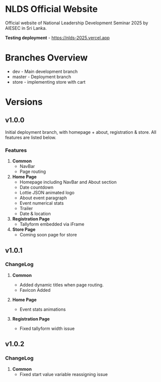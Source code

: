 # NLDS Official Website

Official website of National Leadership Development Seminar 2025 by AIESEC in Sri Lanka.

**Testing deployment** - https://nlds-2025.vercel.app

# Branches Overview

* dev - Main development branch
* master - Deployment branch
* store - implementing store with cart

# Versions

## v1.0.0

Initial deployment branch, with homepage + about, registration & store. All features are listed below.

### Features
1. **Common**
    * NavBar
    * Page routing
2. **Home Page**
    * Homepage including NavBar and About section
    * Date countdown
    * Lottie JSON animated logo
    * About event paragraph
    * Event numerical stats
    * Trailer
    * Date & location
3. **Registration Page**
    * Tallyform embedded via iFrame
4. **Store Page**
    * Coming soon page for store

## v1.0.1

### ChangeLog
1. **Common**
   *    Added dynamic titles when page routing.
   *    Favicon Added
2. **Home Page**
   * Event stats animations
  
3. **Registration Page**
   * Fixed tallyform width issue

## v1.0.2

### ChangeLog
1. **Common**
   *    Fixed start value variable reassigning issue